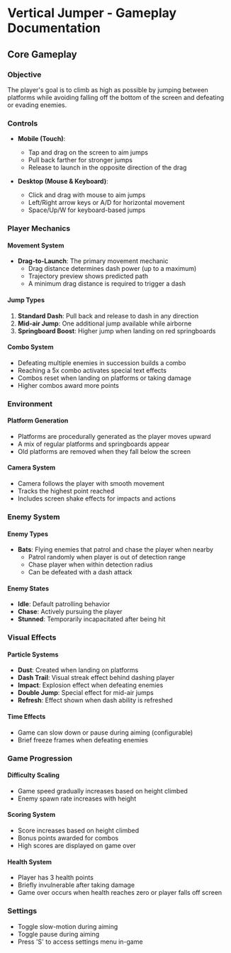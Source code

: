 # Vertical Jumper - Gameplay Documentation

## Core Gameplay

### Objective
The player's goal is to climb as high as possible by jumping between platforms while avoiding falling off the bottom of the screen and defeating or evading enemies.

### Controls
- **Mobile (Touch)**:
  - Tap and drag on the screen to aim jumps
  - Pull back farther for stronger jumps
  - Release to launch in the opposite direction of the drag
  
- **Desktop (Mouse & Keyboard)**:
  - Click and drag with mouse to aim jumps
  - Left/Right arrow keys or A/D for horizontal movement
  - Space/Up/W for keyboard-based jumps

### Player Mechanics

#### Movement System
- **Drag-to-Launch**: The primary movement mechanic
  - Drag distance determines dash power (up to a maximum)
  - Trajectory preview shows predicted path
  - A minimum drag distance is required to trigger a dash

#### Jump Types
1. **Standard Dash**: Pull back and release to dash in any direction
2. **Mid-air Jump**: One additional jump available while airborne
3. **Springboard Boost**: Higher jump when landing on red springboards

#### Combo System
- Defeating multiple enemies in succession builds a combo
- Reaching a 5x combo activates special text effects
- Combos reset when landing on platforms or taking damage
- Higher combos award more points

### Environment

#### Platform Generation
- Platforms are procedurally generated as the player moves upward
- A mix of regular platforms and springboards appear
- Old platforms are removed when they fall below the screen

#### Camera System
- Camera follows the player with smooth movement
- Tracks the highest point reached
- Includes screen shake effects for impacts and actions

### Enemy System

#### Enemy Types
- **Bats**: Flying enemies that patrol and chase the player when nearby
  - Patrol randomly when player is out of detection range
  - Chase player when within detection radius
  - Can be defeated with a dash attack

#### Enemy States
- **Idle**: Default patrolling behavior
- **Chase**: Actively pursuing the player
- **Stunned**: Temporarily incapacitated after being hit

### Visual Effects

#### Particle Systems
- **Dust**: Created when landing on platforms
- **Dash Trail**: Visual streak effect behind dashing player
- **Impact**: Explosion effect when defeating enemies
- **Double Jump**: Special effect for mid-air jumps
- **Refresh**: Effect shown when dash ability is refreshed

#### Time Effects
- Game can slow down or pause during aiming (configurable)
- Brief freeze frames when defeating enemies

### Game Progression

#### Difficulty Scaling
- Game speed gradually increases based on height climbed
- Enemy spawn rate increases with height

#### Scoring System
- Score increases based on height climbed
- Bonus points awarded for combos
- High scores are displayed on game over

#### Health System
- Player has 3 health points
- Briefly invulnerable after taking damage
- Game over occurs when health reaches zero or player falls off screen

### Settings
- Toggle slow-motion during aiming
- Toggle pause during aiming
- Press 'S' to access settings menu in-game
